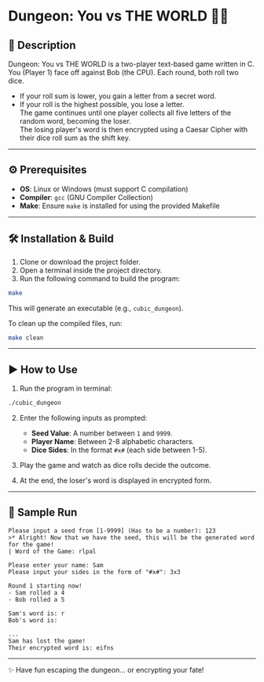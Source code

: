 # Dungeon: You vs THE WORLD 🎲🔐

## 📖 Description
Dungeon: You vs THE WORLD is a two-player text-based game written in C.  
You (Player 1) face off against Bob (the CPU). Each round, both roll two dice.  
- If your roll sum is lower, you gain a letter from a secret word.  
- If your roll is the highest possible, you lose a letter.  
The game continues until one player collects all five letters of the random word, becoming the loser.  
The losing player's word is then encrypted using a Caesar Cipher with their dice roll sum as the shift key.

---

## ⚙️ Prerequisites
- **OS**: Linux or Windows (must support C compilation)  
- **Compiler**: `gcc` (GNU Compiler Collection)  
- **Make**: Ensure `make` is installed for using the provided Makefile  

---

## 🛠️ Installation & Build
1. Clone or download the project folder.  
2. Open a terminal inside the project directory.  
3. Run the following command to build the program:

```bash
make
```

This will generate an executable (e.g., `cubic_dungeon`).  

To clean up the compiled files, run:

```bash
make clean
```

---

## ▶️ How to Use
1. Run the program in terminal:

```bash
./cubic_dungeon
```

2. Enter the following inputs as prompted:  
   - **Seed Value**: A number between `1` and `9999`.  
   - **Player Name**: Between 2-8 alphabetic characters.  
   - **Dice Sides**: In the format `#x#` (each side between 1-5).  

3. Play the game and watch as dice rolls decide the outcome.  
4. At the end, the loser's word is displayed in encrypted form.  

---

## 🧾 Sample Run

```text
Please input a seed from [1-9999] (Has to be a number): 123
>* Alright! Now that we have the seed, this will be the generated word for the game!
| Word of the Game: rlpal

Please enter your name: Sam
Please input your sides in the form of "#x#": 3x3

Round 1 starting now!
- Sam rolled a 4
- Bob rolled a 5

Sam's word is: r
Bob's word is: 

...
Sam has lost the game!
Their encrypted word is: eifns
```

---

✨ Have fun escaping the dungeon... or encrypting your fate!  
